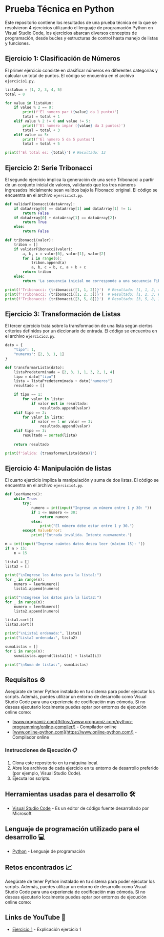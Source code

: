 # Prueba Técnica en Python

Este repositorio contiene los resultados de una prueba técnica en la que se resolvieron 4 ejercicios utilizando el lenguaje de programación Python en Visual Studio Code, 
los ejercicios abarcan diversos conceptos de programación, desde bucles y estructuras de control hasta manejo de listas y funciones.

## Ejercicio 1: Clasificación de Números

El primer ejercicio consiste en clasificar números en diferentes categorías y calcular un total de puntos. El código se encuentra en el archivo `ejercicio1.py`.

```python
listaNum = [1, 2, 3, 4, 5]
total = 0

for value in listaNum:
    if value % 2 == 0:
        print(f'El numero par ({value} da 1 punto)')
        total = total + 1
    elif value % 2 != 0 and value != 5:
        print(f'El numero impar ({value} da 3 puntos)')
        total = total + 3
    elif value == 5:
        print(f'El numero 5 da 5 puntos')
        total = total + 5

print(f'El total es: {total}') # Resultado: 13
```
## Ejercicio 2: Serie Tribonacci

El segundo ejercicio implica la generación de una serie Tribonacci a partir de un conjunto inicial de valores, validando que los tres números ingresados inicialmente sean validos bajo la Fibonacci original. El código se encuentra en el archivo `ejercicio2.py`.

```python
def validarFibonacci(dataArray):
    if dataArray[0] == dataArray[1] and dataArray[1] != 1:
        return False
    if dataArray[0] + dataArray[1] == dataArray[2]:
        return True
    else:
        return False

def tribonacci(valor):
    tribon = []
    if validarFibonacci(valor):
        a, b, c = valor[0], valor[1], valor[2]
        for i in range(6):
            tribon.append(a)
            a, b, c = b, c, a + b + c
        return tribon
    else:
        return 'La secuencia inicial no corresponde a una secuencia Fibonacci válida'

print(f'Tribonacci: {tribonacci([1, 1, 2])}')  # Resultado: [1, 1, 2, 4, 7, 13]
print(f'Tribonacci: {tribonacci([1, 2, 3])}')  # Resultado: [1, 2, 3, 6, 11, 20]
print(f'Tribonacci: {tribonacci([3, 5, 8])}')  # Resultado: [3, 5, 8, 16, 29, 53]
```

## Ejercicio 3: Transformación de Listas

El tercer ejercicio trata sobre la transformación de una lista según ciertos criterios definidos por un diccionario de entrada. El código se encuentra en el archivo `ejercicio3.py`. 

```python
dato = {
    "tipo": 1,
    "numeros": [2, 3, 1, 1]
}

def transformarLista(dato):
    listaPredeterminada = [2, 3, 1, 1, 3, 2, 1, 4]
    tipo = dato["tipo"]
    lista = listaPredeterminada + dato["numeros"]
    resultado = []

    if tipo == 1:
        for valor in lista:
            if valor not in resultado:
                resultado.append(valor)
    elif tipo == 2:
        for valor in lista:
            if valor == 1 or valor == 3:
                resultado.append(valor)
    elif tipo == 3:
        resultado = sorted(lista)
    
    return resultado

print(f'Salida: {transformarLista(dato)}')
```

## Ejercicio 4: Manipulación de listas

El cuarto ejercicio implica la manipulación y suma de dos listas. El código se encuentra en el archivo `ejercicio4.py`.

```python
def leerNumero():
    while True:
        try:
            numero = int(input("Ingrese un número entre 1 y 30: "))
            if 1 <= numero <= 30:
                return numero
            else:
                print("El número debe estar entre 1 y 30.")
        except ValueError:
            print("Entrada inválida. Intente nuevamente.")

n = int(input("Ingrese cuántos datos desea leer (máximo 15): "))
if n > 15:
    n = 15

lista1 = []
lista2 = []

print("\nIngrese los datos para la lista1:")
for _ in range(n):
    numero = leerNumero()
    lista1.append(numero)

print("\nIngrese los datos para la lista2:")
for _ in range(n):
    numero = leerNumero()
    lista2.append(numero)

lista1.sort()
lista2.sort()

print("\nLista1 ordenada:", lista1)
print("Lista2 ordenada:", lista2)

sumaListas = []
for i in range(n):
    sumaListas.append(lista1[i] + lista2[i])

print("\nSuma de listas:", sumaListas)
```

## Requisitos ⚙️

Asegúrate de tener Python instalado en tu sistema para poder ejecutar los scripts. Además, puedes utilizar un entorno de desarrollo como Visual Studio Code para una experiencia de codificación más cómoda.
Si no deseas ejecutarlo localmente puedes optar por entornos de ejecución online como:
* [www.programiz.com](https://www.programiz.com/python-programming/online-compiler/) - Compilador online
* [www.online-python.com](https://www.online-python.com/) - Compilador online

### Instrucciones de Ejecución 📋
1. Clona este repositorio en tu máquina local.
2. Abre los archivos de cada ejercicio en tu entorno de desarrollo preferido (por ejemplo, Visual Studio Code).
3. Ejecuta los scripts.


## Herramientas usadas para el desarrollo 🛠️

* [Visual Studio Code](https://code.visualstudio.com/) - Es un editor de código fuente desarrollado por Microsoft

## Lenguaje de programación utilizado para el desarrollo 💻
* [Python](https://developer.mozilla.org/es/docs/Web/JavaScript) - Lenguaje de programación

## Retos encontrados 📈

Asegúrate de tener Python instalado en tu sistema para poder ejecutar los scripts. Además, puedes utilizar un entorno de desarrollo como Visual Studio Code para una experiencia de codificación más cómoda.
Si no deseas ejecutarlo localmente puedes optar por entornos de ejecución online como:

## Links de YouTube 🎥
* [Ejercicio 1](https://youtu.be/JW9irPjuVU4) - Explicación ejercicio 1
  
